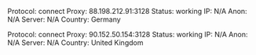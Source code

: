 Protocol: connect
Proxy: 88.198.212.91:3128
Status: working
IP: N/A
Anon: N/A
Server: N/A
Country: Germany

Protocol: connect
Proxy: 90.152.50.154:3128
Status: working
IP: N/A
Anon: N/A
Server: N/A
Country: United Kingdom

